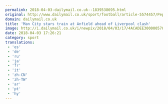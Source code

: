```yaml
---
permalink: 2018-04-03-dailymail.co.uk--1839538695.html
original: http://www.dailymail.co.uk/sport/football/article-5574457/Pep-Guardiola-puts-Man-City-stars-paces-Anfield-ahead-Liverpool-clash.html?ITO=1490&ns_mchannel=rss&ns_campaign=1490
domain: dailymail.co.uk
title: 'Man City stars train at Anfield ahead of Liverpool clash'
image: http://i.dailymail.co.uk/i/newpix/2018/04/03/17/4ACADEE300000578-0-image-a-16_1522774504335.jpg
date: 2018-04-03 17:26:21
category: sport
translations: 
 - 'es'
 - 'de'
 - 'ru'
 - 'ja'
 - 'fr'
 - 'it'
 - 'zh-CN'
 - 'zh-TW'
 - 'ar'
 - 'pt'
 - 'hy'
---
```


